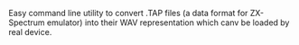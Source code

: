 Easy command line utility to convert .TAP files (a data format for ZX-Spectrum emulator) into their WAV representation which canv be loaded by real device.
